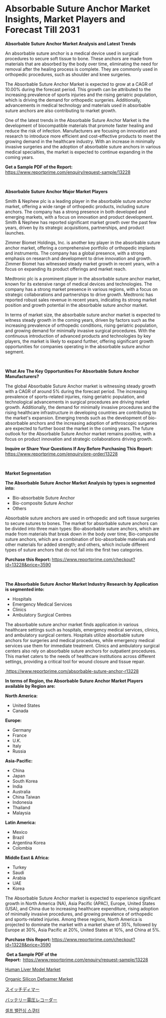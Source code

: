<p><h1>Absorbable Suture Anchor Market Insights, Market Players and Forecast Till 2031</h1></p><p><strong>Absorbable Suture Anchor Market Analysis and Latest Trends</strong></p>
<p><p>An absorbable suture anchor is a medical device used in surgical procedures to secure soft tissue to bone. These anchors are made from materials that are absorbed by the body over time, eliminating the need for removal after the healing process is complete. They are commonly used in orthopedic procedures, such as shoulder and knee surgeries.</p><p>The Absorbable Suture Anchor Market is expected to grow at a CAGR of 10.00% during the forecast period. This growth can be attributed to the increasing prevalence of sports injuries and the rising geriatric population, which is driving the demand for orthopedic surgeries. Additionally, advancements in medical technology and materials used in absorbable suture anchors are also contributing to market growth.</p><p>One of the latest trends in the Absorbable Suture Anchor Market is the development of biocompatible materials that promote faster healing and reduce the risk of infection. Manufacturers are focusing on innovation and research to introduce more efficient and cost-effective products to meet the growing demand in the healthcare industry. With an increase in minimally invasive surgeries and the adoption of absorbable suture anchors in various medical specialties, the market is expected to continue expanding in the coming years.</p></p>
<p><strong>Get a Sample PDF of the Report:&nbsp;</strong> <a href="https://www.reportprime.com/enquiry/request-sample/13228">https://www.reportprime.com/enquiry/request-sample/13228</a></p>
<p>&nbsp;</p>
<p><strong>Absorbable Suture Anchor Major Market Players</strong></p>
<p><p>Smith & Nephew plc is a leading player in the absorbable suture anchor market, offering a wide range of orthopedic products, including suture anchors. The company has a strong presence in both developed and emerging markets, with a focus on innovation and product development. Smith & Nephew has reported significant market growth over the past few years, driven by its strategic acquisitions, partnerships, and product launches.</p><p>Zimmer Biomet Holdings, Inc. is another key player in the absorbable suture anchor market, offering a comprehensive portfolio of orthopedic implants and instruments. The company has a global presence, with a strong emphasis on research and development to drive innovation and growth. Zimmer Biomet has witnessed steady market growth in recent years, with a focus on expanding its product offerings and market reach.</p><p>Medtronic plc is a prominent player in the absorbable suture anchor market, known for its extensive range of medical devices and technologies. The company has a strong market presence in various regions, with a focus on strategic collaborations and partnerships to drive growth. Medtronic has reported robust sales revenue in recent years, indicating its strong market position and growth potential in the absorbable suture anchor market.</p><p>In terms of market size, the absorbable suture anchor market is expected to witness steady growth in the coming years, driven by factors such as the increasing prevalence of orthopedic conditions, rising geriatric population, and growing demand for minimally invasive surgical procedures. With the continuous introduction of advanced products and technologies by key players, the market is likely to expand further, offering significant growth opportunities for companies operating in the absorbable suture anchor segment.</p></p>
<p>&nbsp;</p>
<p><strong>What Are The Key Opportunities For Absorbable Suture Anchor Manufacturers?</strong></p>
<p><p>The global Absorbable Suture Anchor market is witnessing steady growth with a CAGR of around 5% during the forecast period. The increasing prevalence of sports-related injuries, rising geriatric population, and technological advancements in surgical procedures are driving market growth. Additionally, the demand for minimally invasive procedures and the rising healthcare infrastructure in developing countries are contributing to the market's expansion. Emerging trends such as the development of bio-absorbable anchors and the increasing adoption of arthroscopic surgeries are expected to further boost the market in the coming years. The future outlook for the Absorbable Suture Anchor market remains positive, with a focus on product innovation and strategic collaborations driving growth.</p></p>
<p><strong>Inquire or Share Your Questions If Any Before Purchasing This Report:</strong> <a href="https://www.reportprime.com/enquiry/pre-order/13228">https://www.reportprime.com/enquiry/pre-order/13228</a></p>
<p>&nbsp;</p>
<p><strong>Market Segmentation</strong></p>
<p><strong>The Absorbable Suture Anchor Market Analysis by types is segmented into:</strong></p>
<p><ul><li>Bio-absorbable Suture Anchor</li><li>Bio-composite Suture Anchor</li><li>Others</li></ul></p>
<p><p>Absorbable suture anchors are used in orthopedic and soft tissue surgeries to secure sutures to bones. The market for absorbable suture anchors can be divided into three main types: Bio-absorbable suture anchors, which are made from materials that break down in the body over time; Bio-composite suture anchors, which are a combination of bio-absorbable materials and other materials for added strength; and others, which include different types of suture anchors that do not fall into the first two categories.</p></p>
<p><strong>Purchase this Report:&nbsp;</strong><a href="https://www.reportprime.com/checkout?id=13228&price=3590">https://www.reportprime.com/checkout?id=13228&price=3590</a></p>
<p>&nbsp;</p>
<p><strong>The Absorbable Suture Anchor Market Industry Research by Application is segmented into:</strong></p>
<p><ul><li>Hospitals</li><li>Emergency Medical Services</li><li>Clinics</li><li>Ambulatory Surgical Centres</li></ul></p>
<p><p>The absorbable suture anchor market finds application in various healthcare settings such as hospitals, emergency medical services, clinics, and ambulatory surgical centers. Hospitals utilize absorbable suture anchors for surgeries and medical procedures, while emergency medical services use them for immediate treatment. Clinics and ambulatory surgical centers also rely on absorbable suture anchors for outpatient procedures. This market caters to the needs of healthcare institutions across different settings, providing a critical tool for wound closure and tissue repair.</p></p>
<p><a href="https://www.reportprime.com/absorbable-suture-anchor-r13228">&nbsp;https://www.reportprime.com/absorbable-suture-anchor-r13228</a></p>
<p><strong>In terms of Region, the Absorbable Suture Anchor Market Players available by Region are:</strong></p>
<p>
    <p> <strong> North America: </strong>
        <ul>
            <li>United States</li>
            <li>Canada</li>
        </ul>
        </p> 
    <p> <strong> Europe: </strong>
        <ul>
            <li>Germany</li>
            <li>France</li>
            <li>U.K.</li>
            <li>Italy</li>
            <li>Russia</li>
        </ul>
        </p> 
    <p> <strong> Asia-Pacific: </strong>
        <ul>
            <li>China</li>
            <li>Japan</li>
            <li>South Korea</li>
            <li>India</li>
            <li>Australia</li>
            <li>China Taiwan</li>
            <li>Indonesia</li>
            <li>Thailand</li>
            <li>Malaysia</li>
        </ul>
        </p> 
    <p> <strong> Latin America: </strong>
        <ul>
            <li>Mexico</li>
            <li>Brazil</li>
            <li>Argentina Korea</li>
            <li>Colombia</li>
        </ul>
        </p> 
    <p> <strong> Middle East & Africa: </strong>
        <ul>
            <li>Turkey</li>
            <li>Saudi</li>
            <li>Arabia</li>
            <li>UAE</li>
            <li>Korea</li>
        </ul>
    </p>
    </p>
<p><p>The Absorbable Suture Anchor market is expected to experience significant growth in North America (NA), Asia Pacific (APAC), Europe, United States (USA), and China due to increasing healthcare expenditure, rising adoption of minimally invasive procedures, and growing prevalence of orthopedic and sports-related injuries. Among these regions, North America is projected to dominate the market with a market share of 35%, followed by Europe at 30%, Asia Pacific at 20%, United States at 10%, and China at 5%.</p></p>
<p><strong>Purchase this Report: </strong><a href="https://www.reportprime.com/checkout?id=13228&price=3590">https://www.reportprime.com/checkout?id=13228&price=3590</a></p>
<p>&nbsp;<strong>Get a Sample PDF of the Report:&nbsp;&nbsp;</strong><a href="https://www.reportprime.com/enquiry/request-sample/13228">https://www.reportprime.com/enquiry/request-sample/13228</a></p>
<p><strong></strong></p>
<p><p><a href="https://github.com/dx0328/Market-Research-Report-List-2/blob/main/human-liver-model-market.md">Human Liver Model Market</a></p><p><a href="https://issuu.com/reportprime-2/docs/organic-silicon-defoamer-market-size-2030.pptx">Organic Silicon Defoamer Market</a></p><p><a href="https://github.com/ksxzwxabcuynh011/Market-Research-Report-List-1/blob/main/653592728938.md">スイッチディマー</a></p><p><a href="https://medium.com/@barrymundy88/%E9%9B%BB%E6%B1%A0%E9%9B%BB%E5%9C%A7%E8%A8%98%E9%8C%B2%E5%99%A8%E5%B8%82%E5%A0%B4-%E3%82%BF%E3%82%A4%E3%83%97-%E3%82%A2%E3%83%97%E3%83%AA%E3%82%B1%E3%83%BC%E3%82%B7%E3%83%A7%E3%83%B3-%E5%9C%B0%E7%90%86%E3%81%AB%E3%82%88%E3%82%8B%E5%8C%85%E6%8B%AC%E7%9A%84%E3%81%AA%E8%A9%95%E4%BE%A1-a923d7bf16a9">バッテリー電圧レコーダー</a></p><p><a href="https://medium.com/@johnsonlowe2023_38650/%EC%9E%90%EC%B2%B4-%EA%B7%A0%ED%98%95-%EC%8A%A4%EC%BF%A0%ED%84%B0-%EC%8B%9C%EC%9E%A5-%EC%9C%A0%ED%98%95-%EC%9D%91%EC%9A%A9-%EB%B0%8F-%EC%A7%80%EB%A6%AC%EC%97%90-%EB%8C%80%ED%95%9C-%ED%8F%AC%EA%B4%84%EC%A0%81%EC%9D%B8-%ED%8F%89%EA%B0%80-f0c54e7db093">셀프 밸런싱 스쿠터</a></p></p>